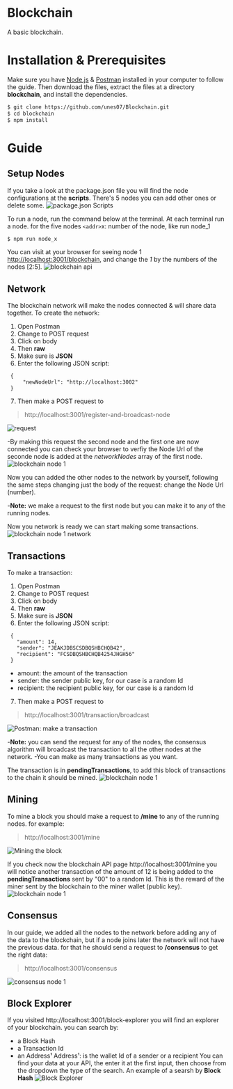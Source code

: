 # Blockchain
A basic blockchain.

# Installation & Prerequisites
Make sure you have [Node.js](https://nodejs.org/) & [Postman](https://www.postman.com/downloads/) installed in your computer to follow the guide.
Then download the files, extract the files at a directory **blockchain**, and install the dependencies.
```sh
$ git clone https://github.com/unes07/Blockchain.git
$ cd blockchain
$ npm install
```
# Guide

## Setup Nodes
If you take a look at the package.json file you will find the node configurations at the **scripts**. There's 5 nodes you can add other ones or delete some.
![package.json Scripts](/images/package.jsonScripts.png)

To run a node, run the command below at the terminal. At each terminal run a node. for the five nodes
`<addr>`x: number of the node, like run node_1
```sh
$ npm run node_x
```

You can visit at your browser for seeing node 1 [http://localhost:3001/blockchain](http://localhost:3001/blockchain), and change the *1* by the numbers of the nodes [2:5].
![blockchain api](/images/image1.jpg)

## Network
The blockchain network will make the nodes connected & will share data together.
To create the network:
 1. Open Postman
 2. Change to POST request
 3. Click on body
 4. Then **raw**
 5. Make sure is **JSON**
 6. Enter the following JSON script:
 ```
  {
      "newNodeUrl": "http://localhost:3002"
  }
 ```
 7. Then make a POST request to 
  > http://localhost:3001/register-and-broadcast-node
  
![request](/images/image2.jpg)
  
-By making this request the second node and the first one are now connected you can check your browser to verfiy the Node Url of the seconde node is added at the *networkNodes* array of the first node.
![blockchain node 1](/images/image3.jpg)

Now you can added the other nodes to the network by yourself, following the same steps changing just the body of the request: change the Node Url (number).

-**Note:** we make a request to the first node but you can make it to any of the running nodes.

Now you network is ready we can start making some transactions.
![blockchain node 1 network](/images/image4.jpg)

## Transactions
To make a transaction:
 1. Open Postman
 2. Change to POST request
 3. Click on body
 4. Then **raw**
 5. Make sure is **JSON**
 6. Enter the following JSON script:
 ```
  {
	"amount": 14,
	"sender": "JEAKJDBSCSDBQSHBCHQB42",
	"recipient": "FCSDBQSHBCHQB4254JHGH56"
  }
 ```
  * amount: the amount of the transaction
  * sender: the sender public key, for our case is a random Id
  * recipient: the recipient public key, for our case is a random Id
  
 7. Then make a POST request to 
  > http://localhost:3001/transaction/broadcast
  
![Postman: make a transaction](/images/image5.jpg)
 
-**Note:** you can send the request for any of the nodes, the consensus algorithm will broadcast the transaction to all the other nodes at the network.
-You can make as many transactions as you want.

The transaction is in **pendingTransactions**, to add this block of transactions to the chain it should be mined.
![blockchain node 1](/images/image6.jpg)

## Mining
To mine a block you should make a request to **/mine** to any of the running nodes. for example:
> http://localhost:3001/mine

![Mining the block](/images/image7.jpg)

If you check now the blockchain API page http://localhost:3001/mine you will notice another transaction of the amount of 12 is being added to the **pendingTransactions** sent by "00" to a random Id. This is the reward of the miner sent by the blockchain to the miner wallet (public key).
![blockchain node 1](/images/image8.jpg)

## Consensus
In our guide, we added all the nodes to the network before adding any of the data to the blockchain, but if a node joins later the network will not have the previous data. for that he should send a request to **/consensus** to get the right data:
> http://localhost:3001/consensus

![consensus node 1](/images/image9.jpg)

## Block Explorer
If you visited http://localhost:3001/block-explorer you will find an explorer of your blockchain.
you can search by:
 * a Block Hash
 * a Transaction Id
 * an Address¹
Address¹: is the wallet Id of a sender or a recipient
You can find your data at your API, the enter it at the first input, then choose from the dropdown the type of the search. An example of a searsh by **Block Hash**
![Block Explorer](/images/image10.jpg)




